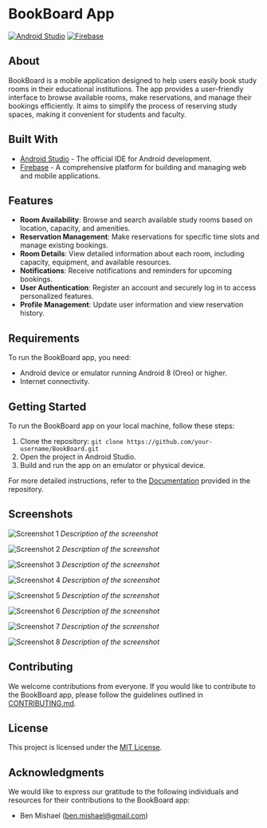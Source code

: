 <!-- MARKDOWN LINKS & IMAGES -->

[Android.java]: https://img.shields.io/badge/Android%20Studio-3DDC84?style=for-the-badge&logo=AndroidStudio&logoColor=white
[Android-url]: https://developer.android.com/studio/
[Firebase]: https://img.shields.io/badge/Firebase-FF8A65?style=for-the-badge&logo=Firebase&logoColor=white
[Firebase-url]: https://firebase.google.com/

# BookBoard App

[![Android Studio][Android.java]][Android-url]
[![Firebase][Firebase]][Firebase-url]

## About
BookBoard is a mobile application designed to help users easily book study rooms in their educational institutions. The app provides a user-friendly interface to browse available rooms, make reservations, and manage their bookings efficiently. It aims to simplify the process of reserving study spaces, making it convenient for students and faculty.

## Built With
- [Android Studio][Android-url] - The official IDE for Android development.
- [Firebase][Firebase-url] - A comprehensive platform for building and managing web and mobile applications.

## Features
- **Room Availability**: Browse and search available study rooms based on location, capacity, and amenities.
- **Reservation Management**: Make reservations for specific time slots and manage existing bookings.
- **Room Details**: View detailed information about each room, including capacity, equipment, and available resources.
- **Notifications**: Receive notifications and reminders for upcoming bookings.
- **User Authentication**: Register an account and securely log in to access personalized features.
- **Profile Management**: Update user information and view reservation history.

## Requirements
To run the BookBoard app, you need:
- Android device or emulator running Android 8 (Oreo) or higher.
- Internet connectivity.

## Getting Started
To run the BookBoard app on your local machine, follow these steps:

1. Clone the repository: `git clone https://github.com/your-username/BookBoard.git`
2. Open the project in Android Studio.
3. Build and run the app on an emulator or physical device.

For more detailed instructions, refer to the [Documentation](documentation.md) provided in the repository.

## Screenshots

![Screenshot 1](https://i.ibb.co/M2cF1x6/Screenshot-2023-07-21-02-44-03-68-c912a81b5f8d5cd5b562863f5f9b7f20.jpg)
*Description of the screenshot*

![Screenshot 2](https://i.ibb.co/gPSb0R6/Screenshot-2023-07-21-02-44-13-49-c912a81b5f8d5cd5b562863f5f9b7f20.jpg)
*Description of the screenshot*

![Screenshot 3](https://i.ibb.co/ZVK3Z7P/Screenshot-2023-07-21-02-44-18-52-c912a81b5f8d5cd5b562863f5f9b7f20.jpg)
*Description of the screenshot*

![Screenshot 4](https://i.ibb.co/Rj1FpNm/Screenshot-2023-07-21-02-44-29-10-c912a81b5f8d5cd5b562863f5f9b7f20.jpg)
*Description of the screenshot*

![Screenshot 5](https://i.ibb.co/jw9NXcg/Screenshot-2023-07-21-02-44-37-58-c912a81b5f8d5cd5b562863f5f9b7f20.jpg)
*Description of the screenshot*

![Screenshot 6](https://i.ibb.co/7yxbXZ5/Screenshot-2023-07-21-02-44-42-00-c912a81b5f8d5cd5b562863f5f9b7f20.jpg)
*Description of the screenshot*

![Screenshot 7](https://i.ibb.co/YcWgbZC/Screenshot-2023-07-21-02-45-27-01-b783bf344239542886fee7b48fa4b892.jpg)
*Description of the screenshot*

![Screenshot 8](https://i.ibb.co/zHB1QMT/Screenshot-2023-07-21-02-45-42-76-c912a81b5f8d5cd5b562863f5f9b7f20.jpg)
*Description of the screenshot*

## Contributing
We welcome contributions from everyone. If you would like to contribute to the BookBoard app, please follow the guidelines outlined in [CONTRIBUTING.md](CONTRIBUTING.md).

## License
This project is licensed under the [MIT License](LICENSE).

## Acknowledgments
We would like to express our gratitude to the following individuals and resources for their contributions to the BookBoard app:

- Ben Mishael (ben.mishael@gmail.com)

